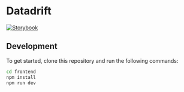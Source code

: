 # Datadrift

[![Storybook](https://img.shields.io/badge/storybook-visit-FF4785.svg?style=flat-square&logo=storybook)](https://main--64be84b7fe2172aa386216b8.chromatic.com/?path=/story/drift-dualtable--simple-case)


## Development

To get started, clone this repository and run the following commands:

```sh
cd frontend
npm install
npm run dev
```